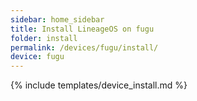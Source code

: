 ```yaml
---
sidebar: home_sidebar
title: Install LineageOS on fugu
folder: install
permalink: /devices/fugu/install/
device: fugu
---
```

{% include templates/device_install.md %}
